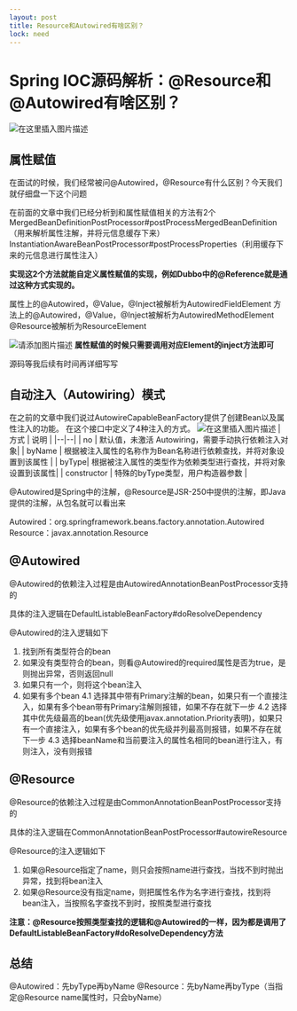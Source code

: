 ```yaml
---
layout: post
title: Resource和Autowired有啥区别？
lock: need
---
```


# Spring IOC源码解析：@Resource和@Autowired有啥区别？

![在这里插入图片描述](https://img-blog.csdnimg.cn/20210329213951423.jpg?)
## 属性赋值
在面试的时候，我们经常被问@Autowired，@Resource有什么区别？今天我们就仔细盘一下这个问题

在前面的文章中我们已经分析到和属性赋值相关的方法有2个
MergedBeanDefinitionPostProcessor#postProcessMergedBeanDefinition（用来解析属性注解，并将元信息缓存下来）
InstantiationAwareBeanPostProcessor#postProcessProperties（利用缓存下来的元信息进行属性注入）

**实现这2个方法就能自定义属性赋值的实现，例如Dubbo中的@Reference就是通过这种方式实现的。**

属性上的@Autowired，@Value，@Inject被解析为AutowiredFieldElement
方法上的@Autowired，@Value，@Inject被解析为AutowiredMethodElement
@Resource被解析为ResourceElement

![请添加图片描述](https://img-blog.csdnimg.cn/db06857446d5484dae1fd07feba2d4af.png?)
**属性赋值的时候只需要调用对应Element的inject方法即可**

源码等我后续有时间再详细写写
## 自动注入（Autowiring）模式
在之前的文章中我们说过AutowireCapableBeanFactory提供了创建Bean以及属性注入的功能。
在这个接口中定义了4种注入的方式。
![在这里插入图片描述](https://img-blog.csdnimg.cn/433d0efa71a14507807480d863ff039d.png?)
| 方式 | 说明 |
|--|--|
| no | 默认值，未激活 Autowiring，需要手动执行依赖注入对象|
| byName | 根据被注入属性的名称作为Bean名称进行依赖查找，并将对象设置到该属性 |
|  byType|  根据被注入属性的类型作为依赖类型进行查找，并将对象设置到该属性|
| constructor | 特殊的byType类型，用户构造器参数 |

@Autowired是Spring中的注解，@Resource是JSR-250中提供的注解，即Java提供的注解，从包名就可以看出来

Autowired：org.springframework.beans.factory.annotation.Autowired
Resource：javax.annotation.Resource

## @Autowired
@Autowired的依赖注入过程是由AutowiredAnnotationBeanPostProcessor支持的

具体的注入逻辑在DefaultListableBeanFactory#doResolveDependency

@Autowired的注入逻辑如下
1. 找到所有类型符合的bean
2. 如果没有类型符合的bean，则看@Autowired的required属性是否为true，是则抛出异常，否则返回null
3. 如果只有一个，则将这个bean注入
4. 如果有多个bean
    4.1 选择其中带有Primary注解的bean，如果只有一个直接注入，如果有多个bean带有Primary注解则报错，如果不存在就下一步
    4.2 选择其中优先级最高的bean(优先级使用javax.annotation.Priority表明)，如果只有一个直接注入，如果有多个bean的优先级并列最高则报错，如果不存在就下一步
    4.3 选择beanName和当前要注入的属性名相同的bean进行注入，有则注入，没有则报错
## @Resource
@Resource的依赖注入过程是由CommonAnnotationBeanPostProcessor支持的

具体的注入逻辑在CommonAnnotationBeanPostProcessor#autowireResource

@Resource的注入逻辑如下
1. 如果@Resource指定了name，则只会按照name进行查找，当找不到时抛出异常，找到将bean注入
2. 如果@Resource没有指定name，则把属性名作为名字进行查找，找到将bean注入，当按照名字查找不到时，按照类型进行查找

**注意：@Resource按照类型查找的逻辑和@Autowired的一样，因为都是调用了DefaultListableBeanFactory#doResolveDependency方法**

## 总结
@Autowired：先byType再byName
@Resource：先byName再byType（当指定@Resource name属性时，只会byName）